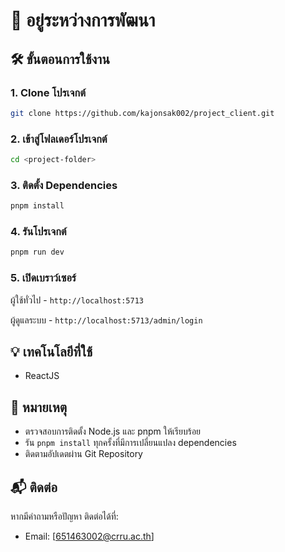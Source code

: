 # 🚧 อยู่ระหว่างการพัฒนา

## 🛠️ ขั้นตอนการใช้งาน

### 1. Clone โปรเจกต์

```bash
git clone https://github.com/kajonsak002/project_client.git
```

### 2. เข้าสู่โฟลเดอร์โปรเจกต์

```bash
cd <project-folder>
```

### 3. ติดตั้ง Dependencies

```bash
pnpm install
```

### 4. รันโปรเจกต์

```bash
pnpm run dev
```

### 5. เปิดเบราว์เซอร์

ผู้ใช้ทั่วไป - `http://localhost:5713`

ผู้ดูแลระบบ - `http://localhost:5713/admin/login`

## 💡 เทคโนโลยีที่ใช้

- ReactJS

## 📌 หมายเหตุ

- ตรวจสอบการติดตั้ง Node.js และ pnpm ให้เรียบร้อย
- รัน `pnpm install` ทุกครั้งที่มีการเปลี่ยนแปลง dependencies
- ติดตามอัปเดตผ่าน Git Repository

## 📬 ติดต่อ

หากมีคำถามหรือปัญหา ติดต่อได้ที่:

- Email: [651463002@crru.ac.th]
